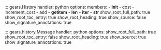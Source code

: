 ::: gears.History
    handler: python
    options:
        members:
            - __init__
            - cost
            - increment_cost
            - add
            - __getitem__
            - __len__
            - __iter__
            - __str__
        show_root_full_path: true
        show_root_toc_entry: true
        show_root_heading: true
        show_source: false
        show_signature_annotations: true

::: gears.history.Message
    handler: python
    options:
        show_root_full_path: true
        show_root_toc_entry: false
        show_root_heading: true
        show_source: true
        show_signature_annotations: true
